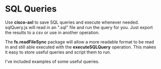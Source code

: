 # SQL Queries

Use **cisco-axl** to save SQL queries and execute whenever needed. sqlQuery.js will read in an ".sql" file and run the query for you. Just export the results to a csv or use in another operation.

The **fs.readFileSync** package will allow a more readable format to be read in and still able executed with the **executeSQLQuery** operation. This makes it easy to store useful queries and script them to run.

I've included examples of some useful queries.
